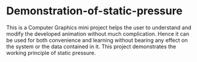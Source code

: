 # Demonstration-of-static-pressure
This is a Computer Graphics mini project helps the user to understand and modify the developed animation without much complication. Hence it can be used for both convenience and learning without bearing any effect on the system or the data contained in it. This project demonstrates the working principle of static pressure. 

